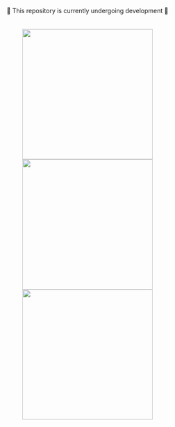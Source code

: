 <p align="center">

<div align="center">
🚧 This repository is currently undergoing development 🚧
<br>
<br>
<br>

<img src="https://github.com/mararosa/MoviesRepository/assets/54872313/241cc8cd-8e19-4ef8-ae8c-6d8e21907546" width="300">
<img src="https://github.com/mararosa/MoviesRepository/assets/54872313/aab66776-56bc-41d8-a3ce-defcb3bab64f" width="300">
<img src="https://github.com/mararosa/MoviesRepository/assets/54872313/aac1c68c-028d-4039-a549-0c8d0e208a98" width="300">

